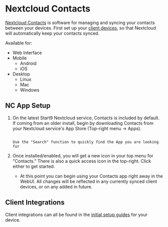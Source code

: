 # Nextcloud Contacts

[Nextcloud Contacts](https://apps.nextcloud.com/apps/contacts) is software for managing and syncing your contacts between your devices.  First set up your [client devices](/service-guides/nextcloud/nextcloud-setup/), so that Nextcloud will automatically keep your contacts synced.

Available for:

- Web Interface
- Mobile
    - Android
    - iOS
- Desktop
    - Linux
    - Mac
    - Windows

## NC App Setup

1. On the latest Start9 Nextcloud service, Contacts is included by default.  If coming from an older install, begin by downloading Contacts from your Nextcloud service's App Store (Top-right menu -> Apps).

    ```admonish tip
    
    Use the "Search" function to quickly find the App you are looking for

    ```

1. Once installed/enabled, you will get a new icon in your top menu for "Contacts."  There is also a quick access icon in the top-right.  Click either to get started.

    - At this point you can begin using your Contacts app right away in the WebUI.  All changes will be reflected in any currently synced client devices, or on any added in future.

## Client Integrations

Client integrations can all be found in the [initial setup guides](/service-guides/nextcloud/nextcloud-setup/) for your device.
